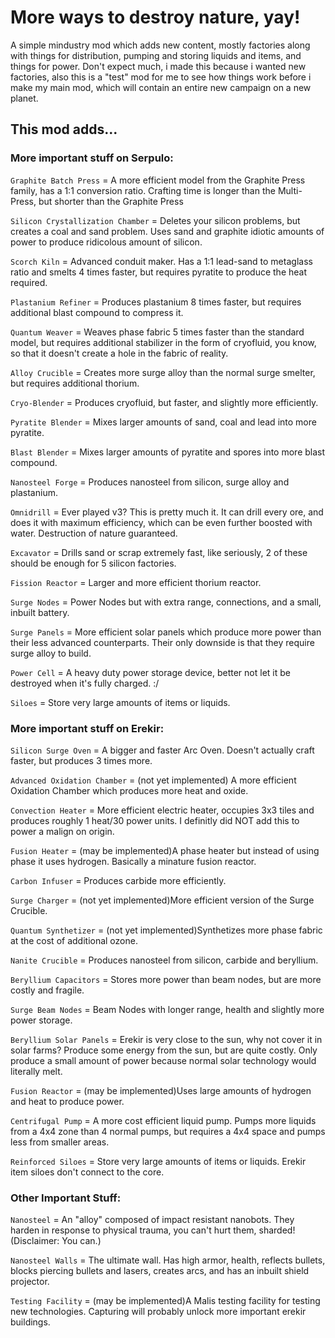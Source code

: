 # More ways to destroy nature, yay!
A simple mindustry mod which adds new content, mostly factories along with things for distribution, pumping and storing liquids and items, and things for power.
Don't expect much, i made this because i wanted new factories, also this is a "test" mod for me to see how things work before i make my main mod, which will contain an entire new campaign on a new planet.
## This mod adds...
### More important stuff on Serpulo:
  
`Graphite Batch Press` = A more efficient model from the Graphite Press family, has a 1:1 conversion ratio. Crafting time is longer than the Multi-Press, but shorter than the Graphite Press

`Silicon Crystallization Chamber` = Deletes your silicon problems, but creates a coal and sand problem. Uses sand and graphite idiotic amounts of power to produce ridicolous amount of silicon.

`Scorch Kiln` = Advanced conduit maker. Has a 1:1 lead-sand to metaglass ratio and smelts 4 times faster, but requires pyratite to produce the heat required.

`Plastanium Refiner` = Produces plastanium 8 times faster, but requires additional blast compound to compress it.

`Quantum Weaver` = Weaves phase fabric 5 times faster than the standard model, but requires additional stabilizer in the form of cryofluid, you know, so that it doesn't create a hole in the fabric of reality.

`Alloy Crucible` = Creates more surge alloy than the normal surge smelter, but requires additional thorium.

`Cryo-Blender` = Produces cryofluid, but faster, and slightly more efficiently.

`Pyratite Blender` = Mixes larger amounts of sand, coal and lead into more pyratite.

`Blast Blender` = Mixes larger amounts of pyratite and spores into more blast compound.

`Nanosteel Forge` = Produces nanosteel from silicon, surge alloy and plastanium.

`Omnidrill` = Ever played v3? This is pretty much it. It can drill every ore, and does it with maximum efficiency, which can be even further boosted with water. Destruction of nature guaranteed.

`Excavator` = Drills sand or scrap extremely fast, like seriously, 2 of these should be enough for 5 silicon factories.

`Fission Reactor` = Larger and more efficient thorium reactor.

`Surge Nodes` = Power Nodes but with extra range, connections, and a small, inbuilt battery.

`Surge Panels` = More efficient solar panels which produce more power than their less advanced counterparts. Their only downside is that they require surge alloy to build.

`Power Cell` = A heavy duty power storage device, better not let it be destroyed when it's fully charged. :/

`Siloes` = Store very large amounts of items or liquids.

### More important stuff on Erekir:

`Silicon Surge Oven` = A bigger and faster Arc Oven. Doesn't actually craft faster, but produces 3 times more.

`Advanced Oxidation Chamber` = (not yet implemented) A more efficient Oxidation Chamber which produces more heat and oxide.

`Convection Heater` = More efficient electric heater, occupies 3x3 tiles and produces roughly 1 heat/30 power units. I definitly did NOT add this to power a malign on origin.

`Fusion Heater` = (may be implemented)A phase heater but instead of using phase it uses hydrogen. Basically a minature fusion reactor.

`Carbon Infuser` = Produces carbide more efficiently.

`Surge Charger` = (not yet implemented)More efficient version of the Surge Crucible.

`Quantum Synthetizer` = (not yet implemented)Synthetizes more phase fabric at the cost of additional ozone.

`Nanite Crucible` = Produces nanosteel from silicon, carbide and beryllium.

`Beryllium Capacitors` = Stores more power than beam nodes, but are more costly and fragile.

`Surge Beam Nodes` = Beam Nodes with longer range, health and slightly more power storage.

`Beryllium Solar Panels` = Erekir is very close to the sun, why not cover it in solar farms? Produce some energy from the sun, but are quite costly. Only produce a small amount of power because normal solar technology would literally melt.

`Fusion Reactor` = (may be implemented)Uses large amounts of hydrogen and heat to produce power.

`Centrifugal Pump` = A more cost efficient liquid pump. Pumps more liquids from a 4x4 zone than 4 normal pumps, but requires a 4x4 space and pumps less from smaller areas.

`Reinforced Siloes` = Store very large amounts of items or liquids. Erekir item siloes don't connect to the core.

### Other Important Stuff:

`Nanosteel` = An "alloy" composed of impact resistant nanobots. They harden in response to physical trauma, you can't hurt them, sharded!
(Disclaimer: You can.)

`Nanosteel Walls` = The ultimate wall. Has high armor, health, reflects bullets, blocks piercing bullets and lasers, creates arcs, and has an inbuilt shield projector.

`Testing Facility` = (may be implemented)A Malis testing facility for testing new technologies. Capturing will probably unlock more important erekir buildings.
